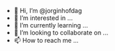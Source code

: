 - 👋 Hi, I’m @jorginhofdag
- 👀 I’m interested in ...
- 🌱 I’m currently learning ...
- 💞️ I’m looking to collaborate on ...
- 📫 How to reach me ...

<!---
jorginhofdag/jorginhofdag is a ✨ special ✨ repository because its `README.md` (this file) appears on your GitHub profile.
You can click the Preview link to take a look at your changes.
--->
